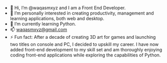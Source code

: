- 👋 Hi, I’m @waqasmxyz and I am a Front End Developer.
- 👀 I’m personally interested in creating productivity, management and learning applications, both web and desktop.
- 🌱 I’m currently learning Python.
- 📫 waqasmxyz@gmail.com
- ⚡ Fun fact: After a decade of creating 3D art for games and launching two titles on console and PC, I decided to upskill my career. I have now added front-end development to my skill set and am thoroughly enjoying coding front-end applications while exploring the capabilities of Python.

<!---
waqasmxyz/waqasmxyz is a ✨ special ✨ repository because its `README.md` (this file) appears on your GitHub profile.
You can click the Preview link to take a look at your changes.
--->

